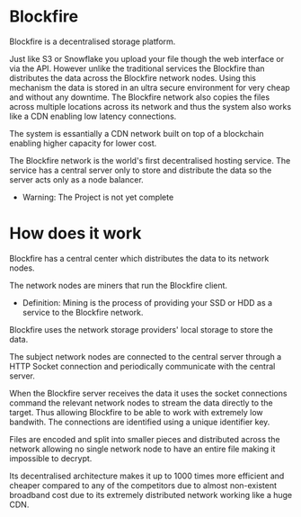 # Blockfire

Blockfire is a decentralised storage platform.

Just like S3 or Snowflake you upload your file though the web interface or via the API. However unlike the traditional services the Blockfire than distributes the data across the Blockfire network nodes. Using this mechanism the data is stored in an ultra secure environment for very cheap and without any downtime. The Blockfire network also copies the files across multiple locations across its network and thus the system also works like a CDN enabling low latency connections.

The system is essantially a CDN network built on top of a blockchain enabling higher capacity for lower cost.

The Blockfire network is the world's first decentralised hosting service. The service has a central server only to store and distribute the data so the server acts only as a node balancer.

- Warning: The Project is not yet complete

# How does it work

Blockfire has a central center which distributes the data to its network nodes.

The network nodes are miners that run the Blockfire client.
- Definition: Mining is the process of providing your SSD or HDD as a service to the Blockfire network.

Blockfire uses the network storage providers' local storage to store the data.

The subject network nodes are connected to the central server through a HTTP Socket connection and periodically communicate with the central server.

When the Blockfire server receives the data it uses the socket connections command the relevant network nodes to stream the data directly to the target. Thus allowing Blockfire to be able to work with extremely low bandwith. The connections are identified using a unique identifier key.

Files are encoded and split into smaller pieces and distributed across the network allowing no single network node to have an entire file making it impossible to decrypt.

Its decentralised architecture makes it up to 1000 times more efficient and cheaper compared to any of the competitors due to almost non-existent broadband cost due to its extremely distributed network working like a huge CDN.
